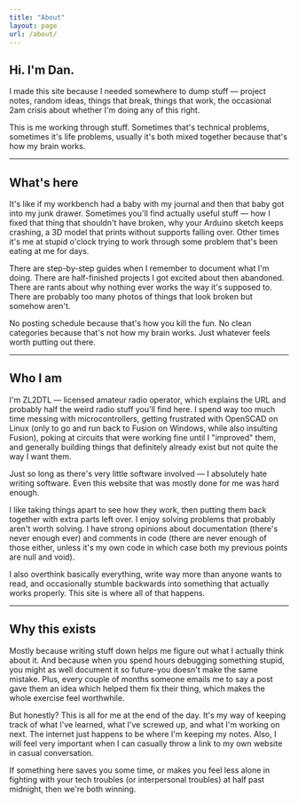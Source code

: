 ```yaml
---
title: "About"
layout: page
url: /about/
---
```


## Hi. I'm Dan.

I made this site because I needed somewhere to dump stuff — project notes, random ideas, things that break, things that work, the occasional 2am crisis about whether I'm doing any of this right. 

This is me working through stuff. Sometimes that's technical problems, sometimes it's life problems, usually it's both mixed together because that's how my brain works.

---

## What's here

It's like if my workbench had a baby with my journal and then that baby got into my junk drawer. Sometimes you'll find actually useful stuff — how I fixed that thing that shouldn't have broken, why your Arduino sketch keeps crashing, a 3D model that prints without supports falling over. Other times it's me at stupid o'clock trying to work through some problem that's been eating at me for days.

There are step-by-step guides when I remember to document what I'm doing. There are half-finished projects I got excited about then abandoned. There are rants about why nothing ever works the way it's supposed to. There are probably too many photos of things that look broken but somehow aren't.

No posting schedule because that's how you kill the fun. No clean categories because that's not how my brain works. Just whatever feels worth putting out there.

---

## Who I am

I'm ZL2DTL — licensed amateur radio operator, which explains the URL and probably half the weird radio stuff you'll find here. I spend way too much time messing with microcontrollers, getting frustrated with OpenSCAD on Linux (only to go and run back to Fusion on Windows, while also insulting Fusion), poking at circuits that were working fine until I "improved" them, and generally building things that definitely already exist but not quite the way I want them.

Just so long as there's very little software involved — I absolutely hate writing software. Even this website that was mostly done for me was hard enough.

I like taking things apart to see how they work, then putting them back together with extra parts left over. I enjoy solving problems that probably aren't worth solving. I have strong opinions about documentation (there's never enough ever) and comments in code (there are never enough of those either, unless it's my own code in which case both my previous points are null and void).

I also overthink basically everything, write way more than anyone wants to read, and occasionally stumble backwards into something that actually works properly. This site is where all of that happens.

---

## Why this exists

Mostly because writing stuff down helps me figure out what I actually think about it. And because when you spend hours debugging something stupid, you might as well document it so future-you doesn't make the same mistake. Plus, every couple of months someone emails me to say a post gave them an idea which helped them fix their thing, which makes the whole exercise feel worthwhile.

But honestly? This is all for me at the end of the day. It's my way of keeping track of what I've learned, what I've screwed up, and what I'm working on next. The internet just happens to be where I'm keeping my notes. Also, I will feel very important when I can casually throw a link to my own website in casual conversation.

If something here saves you some time, or makes you feel less alone in fighting with your tech troubles (or interpersonal troubles) at half past midnight, then we're both winning.